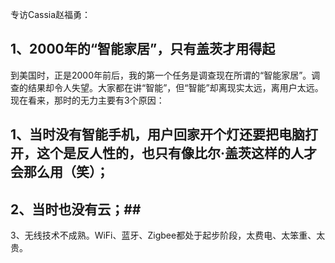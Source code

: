 专访Cassia赵福勇：
## 1、2000年的“智能家居”，只有盖茨才用得起
到美国时，正是2000年前后，我的第一个任务是调查现在所谓的“智能家居”。调查的结果却令人失望。大家都在讲“智能”，但“智能”却离现实太远，离用户太远。
现在看来，那时的无力主要有3个原因：
## 1、当时没有智能手机，用户回家开个灯还要把电脑打开，这个是反人性的，也只有像比尔·盖茨这样的人才会那么用（笑）； ##
## 2、当时也没有云；##
3、无线技术不成熟。WiFi、蓝牙、Zigbee都处于起步阶段，太费电、太笨重、太贵。
